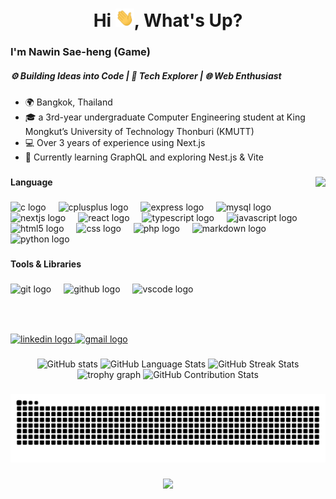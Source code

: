 <h1 align="center">Hi <img src="https://raw.githubusercontent.com/ABSphreak/ABSphreak/master/gifs/Hi.gif" width="30px">, What's Up?</h1>

<h3>I'm <b>Nawin Sae-heng (Game)</b></h3>

<h5>⚙️ Building Ideas into Code | 🧠 Tech Explorer | 🌐 Web Enthusiast</h3>

- 🌍 Bangkok, Thailand
- 🎓 a 3rd-year undergraduate Computer Engineering student at King Mongkut’s University of Technology Thonburi (KMUTT)
- 💻 Over 3 years of experience using Next.js
- 🧠 Currently learning GraphQL and exploring Nest.js & Vite

###

<img align="right" height="200" src="https://media0.giphy.com/media/v1.Y2lkPTc5MGI3NjExaDZwZGxqNWZoZ2lqMnVza2VrY3VlN3ZhdzQyZjh5dG1kNmxwOTAzNyZlcD12MV9pbnRlcm5hbF9naWZfYnlfaWQmY3Q9Zw/mIkdL7S0ucu4SjAVb2/giphy.gif"  />

###

**Language**

###

<div align="left">
  <img src="https://cdn.jsdelivr.net/gh/devicons/devicon/icons/c/c-original.svg" height="45" alt="c logo"  />
  <img width="12" />
  <img src="https://cdn.jsdelivr.net/gh/devicons/devicon/icons/cplusplus/cplusplus-original.svg" height="45" alt="cplusplus logo"  />
  <img width="12" />
  <img src="https://cdn.jsdelivr.net/gh/devicons/devicon/icons/express/express-original.svg" height="45" alt="express logo"  />
  <img width="12" />
  <img src="https://cdn.jsdelivr.net/gh/devicons/devicon/icons/mysql/mysql-original.svg" height="45" alt="mysql logo"  />
  <img width="12" />
  <img src="https://cdn.jsdelivr.net/gh/devicons/devicon/icons/nextjs/nextjs-original.svg" height="45" alt="nextjs logo"  />
  <img width="12" />
  <img src="https://cdn.jsdelivr.net/gh/devicons/devicon/icons/react/react-original.svg" height="45" alt="react logo"  />
  <img width="12" />
  <img src="https://cdn.jsdelivr.net/gh/devicons/devicon/icons/typescript/typescript-original.svg" height="45" alt="typescript logo"  />
  <img width="12" />
  <img src="https://cdn.jsdelivr.net/gh/devicons/devicon/icons/javascript/javascript-original.svg" height="45" alt="javascript logo"  />
  <img width="12" />
  <img src="https://cdn.jsdelivr.net/gh/devicons/devicon/icons/html5/html5-original.svg" height="45" alt="html5 logo"  />
  <img width="12" />
  <img src="https://cdn.jsdelivr.net/gh/devicons/devicon/icons/css3/css3-original.svg" height="45" alt="css logo"  />
  <img width="12" />
  <img src="https://cdn.jsdelivr.net/gh/devicons/devicon/icons/php/php-original.svg" height="45" alt="php logo"  />
  <img width="12" />
  <img src="https://cdn.jsdelivr.net/gh/devicons/devicon/icons/markdown/markdown-original.svg" height="45" alt="markdown logo"  />
  <img width="12" />
  <img src="https://cdn.jsdelivr.net/gh/devicons/devicon/icons/python/python-original.svg" height="45" alt="python logo"  />
</div>

###

**Tools & Libraries**

###

<div align="left">
  <img src="https://cdn.jsdelivr.net/gh/devicons/devicon/icons/git/git-original.svg" height="45" alt="git logo"  />
  <img width="12" />
  <img src="https://cdn.jsdelivr.net/gh/devicons/devicon/icons/github/github-original.svg" height="45" alt="github logo"  />
  <img width="12" />
  <img src="https://cdn.jsdelivr.net/gh/devicons/devicon/icons/vscode/vscode-original.svg" height="45" alt="vscode logo"  />
</div>

###

<br clear="both">


###

<div align="left">
  <a href="https://www.linkedin.com/in/mmawin99/" target="_blank">
    <img src="https://raw.githubusercontent.com/maurodesouza/profile-readme-generator/master/src/assets/icons/social/linkedin/default.svg" width="37" height="25" alt="linkedin logo"  />
  </a>
  <a href="mailto:navin.saeh@gmail.com" target="_blank">
    <img src="https://raw.githubusercontent.com/maurodesouza/profile-readme-generator/master/src/assets/icons/social/gmail/default.svg" width="37" height="25" alt="gmail logo"  />
  </a>
</div>

###

<div align="center">
  <picture>
    <source 
      media="(prefers-color-scheme: dark)" 
      srcset="https://github-readme-stats.vercel.app/api?username=mmawin99&show_icons=true&theme=dracula" />
    <source 
      media="(prefers-color-scheme: light)" 
      srcset="https://github-readme-stats.vercel.app/api?username=mmawin99&show_icons=true&theme=default" />
    <img 
      src="https://github-readme-stats.vercel.app/api?username=mmawin99&show_icons=true&theme=default" 
      alt="GitHub stats" height="200" />
  </picture>
  <picture>
    <source 
      media="(prefers-color-scheme: dark)" 
      srcset="https://github-readme-stats.vercel.app/api/top-langs?username=mmawin99&locale=en&hide_title=false&layout=compact&card_width=320&langs_count=6&hide_border=false&order=2&theme=dracula" />
    <source 
      media="(prefers-color-scheme: light)" 
      srcset="https://github-readme-stats.vercel.app/api/top-langs?username=mmawin99&locale=en&hide_title=false&layout=compact&card_width=320&langs_count=6&hide_border=false&order=2&theme=default" />
    <img 
      src="https://github-readme-stats.vercel.app/api/top-langs?username=mmawin99&locale=en&hide_title=false&layout=compact&card_width=320&langs_count=6&hide_border=false&order=2&theme=default" 
      alt="GitHub Language Stats" height="200" />
  </picture>
  <picture>
    <source 
      media="(prefers-color-scheme: dark)" 
      srcset="https://streak-stats.demolab.com/demo/preview.php?user=mmawin99&locale=en&mode=daily&hide_border=false&border_radius=5&order=3&theme=dracula" />
    <source 
      media="(prefers-color-scheme: light)" 
      srcset="https://streak-stats.demolab.com/demo/preview.php?user=mmawin99&locale=en&mode=daily&hide_border=false&border_radius=5&order=3&theme=default" />
    <img 
      src="https://streak-stats.demolab.com/demo/preview.php?user=mmawin99&locale=en&mode=daily&hide_border=false&border_radius=5&order=3&theme=default" 
      alt="GitHub Streak Stats" height="200" />
  </picture>
  <picture>
    <source 
      media="(prefers-color-scheme: dark)" 
      srcset="https://github-profile-trophy.vercel.app?username=mmawin99&theme=dracula&column=-1&row=1&margin-w=8&margin-h=8&no-bg=true&no-frame=true&order=4" />
    <source 
      media="(prefers-color-scheme: light)" 
      srcset="https://github-profile-trophy.vercel.app?username=mmawin99&theme=flat&column=-1&row=1&margin-w=8&margin-h=8&no-bg=true&no-frame=true&order=4" />
    <img 
      src="https://github-profile-trophy.vercel.app?username=mmawin99&theme=flat&column=-1&row=1&margin-w=8&margin-h=8&no-bg=true&no-frame=true&order=4" 
      alt="trophy graph" height="150" />
  </picture>
  <picture>
    <source 
      media="(prefers-color-scheme: dark)" 
      srcset="https://github-readme-activity-graph.vercel.app/graph?username=mmawin99&bg_color=282a36&color=f8f8f2&line=8be9fd&point=bd93f9&area=true&hide_border=true" />
    <source 
      media="(prefers-color-scheme: light)" 
      srcset="https://github-readme-activity-graph.vercel.app/graph?username=mmawin99&bg_color=f8f8f2&color=282a36&line=6272a4&point=ff79c6&area=true&hide_border=true" />
    <img 
      src="https://github-readme-activity-graph.vercel.app/graph?username=mmawin99&bg_color=f8f8f2&color=282a36&line=6272a4&point=ff79c6&area=true&hide_border=true" 
      alt="GitHub Contribution Stats" height="200" />
  </picture> 
</div>

###

<div align="center">
  <picture>
    <source media="(prefers-color-scheme: dark)" srcset="https://raw.githubusercontent.com/mmawin99/mmawin99/output/snake-dark.svg" />
    <source media="(prefers-color-scheme: light)" srcset="https://raw.githubusercontent.com/mmawin99/mmawin99/output/snake-light.svg" />
    <img src="https://raw.githubusercontent.com/mmawin99/mmawin99/output/snake-light.svg" alt="Snake animation" />
  </picture>
</div>

###

<div align="center">
  <img src="https://komarev.com/ghpvc/?username=mmawin99&style=for-the-badge" />
</div>
